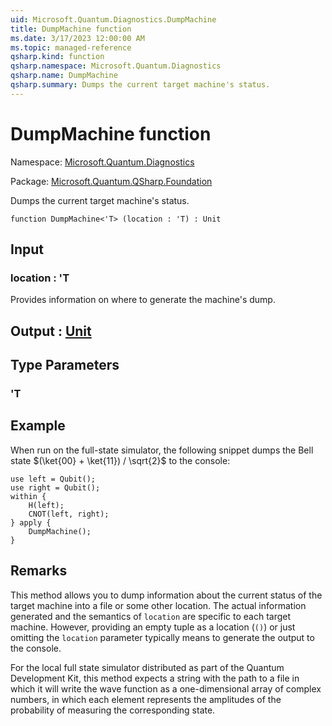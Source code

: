 ```yaml
---
uid: Microsoft.Quantum.Diagnostics.DumpMachine
title: DumpMachine function
ms.date: 3/17/2023 12:00:00 AM
ms.topic: managed-reference
qsharp.kind: function
qsharp.namespace: Microsoft.Quantum.Diagnostics
qsharp.name: DumpMachine
qsharp.summary: Dumps the current target machine's status.
---
```


# DumpMachine function

Namespace: [Microsoft.Quantum.Diagnostics](xref:Microsoft.Quantum.Diagnostics)

Package: [Microsoft.Quantum.QSharp.Foundation](https://nuget.org/packages/Microsoft.Quantum.QSharp.Foundation)


Dumps the current target machine's status.

```qsharp
function DumpMachine<'T> (location : 'T) : Unit
```


## Input

### location : 'T

Provides information on where to generate the machine's dump.



## Output : [Unit](xref:microsoft.quantum.qsharp.valueliterals#unit-literal)



## Type Parameters

### 'T



## Example

When run on the full-state simulator, the following snippet dumpsthe Bell state $(\ket{00} + \ket{11}) / \sqrt{2}$ to the console:```qsharpuse left = Qubit();use right = Qubit();within {    H(left);    CNOT(left, right);} apply {    DumpMachine();}```

## Remarks

This method allows you to dump information about the current status of thetarget machine into a file or some other location.The actual information generated and the semantics of `location`are specific to each target machine. However, providing an empty tuple as a location (`()`)or just omitting the `location` parameter typically means to generate the output to the console.For the local full state simulator distributed as part of theQuantum Development Kit, this method  expects a string withthe path to a file in which it will write the wave function as aone-dimensional array of complex numbers, in which each element representsthe amplitudes of the probability of measuring the corresponding state.